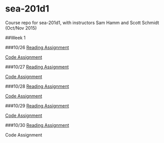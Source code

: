 # sea-201d1
Course repo for sea-201d1, with instructors Sam Hamm and Scott Schmidt (Oct/Nov 2015)

##Week 1

###10/26
[Reading Assignment](https://canvas.instructure.com/courses/975041/assignments/3976260)

[Code Assignment](https://canvas.instructure.com/courses/975041/assignments/3976278)

###10/27
[Reading Assignment](https://canvas.instructure.com/courses/975041/assignments/3976261)

[Code Assignment](https://canvas.instructure.com/courses/975041/assignments/3976281)

###10/28
[Reading Assignment](https://canvas.instructure.com/courses/975041/assignments/3976262)

[Code Assignment](https://canvas.instructure.com/courses/975041/assignments/3976270)

###10/29
[Reading Assignment](https://canvas.instructure.com/courses/975041/assignments/3976259)

[Code Assignment](https://canvas.instructure.com/courses/975041/assignments/3976286)

###10/30
[Reading Assignment](https://canvas.instructure.com/courses/975041/assignments/3976258)

Code Assignment
